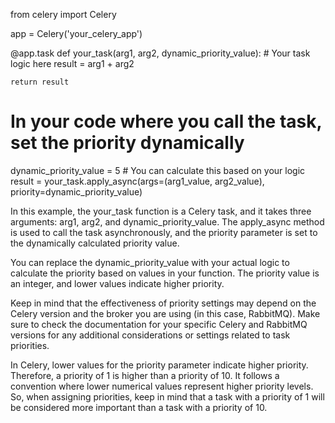 from celery import Celery

app = Celery('your_celery_app')

@app.task
def your_task(arg1, arg2, dynamic_priority_value):
    # Your task logic here
    result = arg1 + arg2

    return result

# In your code where you call the task, set the priority dynamically
dynamic_priority_value = 5  # You can calculate this based on your logic
result = your_task.apply_async(args=(arg1_value, arg2_value), priority=dynamic_priority_value)




In this example, the your_task function is a Celery task, and it takes three arguments: arg1, arg2, and dynamic_priority_value. The apply_async method is used to call the task asynchronously, and the priority parameter is set to the dynamically calculated priority value.

You can replace the dynamic_priority_value with your actual logic to calculate the priority based on values in your function. The priority value is an integer, and lower values indicate higher priority.

Keep in mind that the effectiveness of priority settings may depend on the Celery version and the broker you are using (in this case, RabbitMQ). Make sure to check the documentation for your specific Celery and RabbitMQ versions for any additional considerations or settings related to task priorities.







In Celery, lower values for the priority parameter indicate higher priority. Therefore, a priority of 1 is higher than a priority of 10. It follows a convention where lower numerical values represent higher priority levels. So, when assigning priorities, keep in mind that a task with a priority of 1 will be considered more important than a task with a priority of 10.